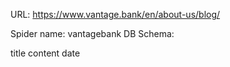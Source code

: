 URL: https://www.vantage.bank/en/about-us/blog/

Spider name: vantagebank
DB Schema:

title
content
date